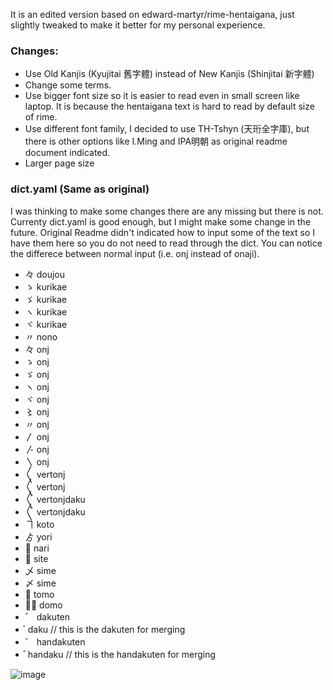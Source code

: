 It is an edited version based on edward-martyr/rime-hentaigana, just slightly tweaked to make it better for my personal experience.

### Changes:
- Use Old Kanjis (Kyujitai 舊字體) instead of New Kanjis (Shinjitai 新字體)
- Change some terms.
- Use bigger font size so it is easier to read even in small screen like laptop. It is because the hentaigana text is hard to read by default size of rime.
- Use different font family, I decided to use TH-Tshyn (天珩全字庫), but there is other options like I.Ming and IPA明朝 as original readme document indicated.
- Larger page size

### dict.yaml (Same as original)
I was thinking to make some changes there are any missing but there is not. Currenty dict.yaml is good enough, but I might make some change in the future. Original Readme didn't indicated how to input some of the text so I have them here so you do not need to read through the dict. You can notice the differece between normal input (i.e. onj instead of onaji).

- 々	doujou
- ゝ	kurikae
- ゞ	kurikae
- ヽ	kurikae
- ヾ	kurikae
- 〃	nono
- 々	onj
- ゝ	onj
- ゞ	onj
- ヽ	onj
- ヾ	onj
- 〻	onj
- 〃	onj
- 〳	onj
- 〴	onj
- 〵	onj
- 〳〵	vertonj
- 〱	vertonj
- 〲	vertonjdaku
- 〴〵	vertonjdaku
- ヿ	koto
- ゟ	yori
- 𬼂	nari
- 𬼀	site
- 乄	sime
- 〆	sime
- 𪜈	tomo
- 𪜈゙	domo
- ゛	dakuten
- ゙	daku // this is the dakuten for merging
- ゜	handakuten
- ゚	handaku // this is the handakuten for merging

 ![image](https://user-images.githubusercontent.com/31458520/232489212-6184b879-f578-4915-ba2e-3c0327b699f5.png)

